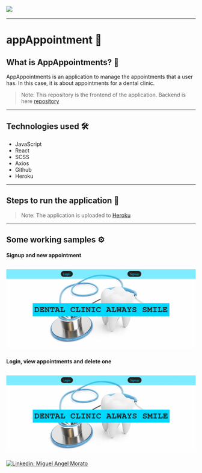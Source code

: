 ![](https://visitor-badge.glitch.me/badge?page_id=cheroki84.appappointmentsfrontend)

---
# appAppointment 🦷
## What is AppAppointments? 🤔
AppAppointments is an application to manage the appointments that a user has. In this case, it is about appointments for a dental clinic.
> Note: This repository is the frontend of the application.
> Backend is here [repository](https://github.com/Cheroki84/AppAppointmentsBackend.git)
---
## Technologies used 🛠️
- JavaScript
- React
- SCSS
- Axios
- Github
- Heroku
---
## Steps to run the application 🚀
> Note: The application is uploaded to [Heroku](https://appappointmentsfrontend.herokuapp.com/)
---
## Some working samples ⚙️
#### Signup and new appointment
![](src/img/captura1.gif)
---
#### Login, view appointments and delete one
![](src/img/captura2.gif)
---

[![Linkedin: Miguel Angel Morato](https://img.shields.io/badge/-ClikMe!-blue?style=flat-square&logo=Linkedin&logoColor=white&link=https://www.linkedin.com/in/anmol-p-singh/)](https://www.linkedin.com/in/miguelangelmorato84/)